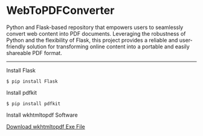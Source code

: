 # WebToPDFConverter

Python and Flask-based repository that empowers users to seamlessly convert web content into PDF documents. Leveraging the robustness of Python and the flexibility of Flask, this project provides a reliable and user-friendly solution for transforming online content into a portable and easily shareable PDF format.

-------------------------------------------------------------------------------------------------------------------------------------------------------------------------------------------------------

Install Flask

```
$ pip install Flask
```

Install pdfkit

```
$ pip install pdfkit
```

Install wkhtmltopdf Software

[Download wkhtmltopdf Exe File](https://github.com/wkhtmltopdf/wkhtmltopdf/releases/download/0.12.4/wkhtmltox-0.12.4_msvc2015-win64.exe)

